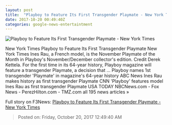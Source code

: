 ```yaml
---
layout: post
title:  "Playboy to Feature Its First Transgender Playmate - New York Times"
date: 2017-10-20 00:49:40Z
categories: google-news-entertaintment
---
```


![Playboy to Feature Its First Transgender Playmate - New York Times](https://static01.nyt.com/images/2017/10/20/us/-20xp-transplaymate1/-20xp-transplaymate1-facebookJumbo.jpg)

New York Times Playboy to Feature Its First Transgender Playmate New York Times Ines Rau, a French model, is the November Playmate of the Month in Playboy's November/December collector's edition. Credit Derek Kettela. For the first time in its 64-year history, Playboy magazine will feature a transgender Playmate, a decision that ... Playboy names 1st transgender 'Playmate' in magazine's 64-year history ABC News Ines Rau makes history as first transgender Playmate CNN 'Playboy' features model Ines Rau as first transgender Playmate USA TODAY NBCNews.com - Fox News - PerezHilton.com - TMZ.com all 195 news articles »


Full story on F3News: [Playboy to Feature Its First Transgender Playmate - New York Times](http://www.f3nws.com/n/33veYH)

> Posted on: Friday, October 20, 2017 12:49:40 AM

